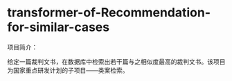 # transformer-of-Recommendation-for-similar-cases
项目简介：

给定一篇裁判文书，在数据库中检索出若干篇与之相似度最高的裁判文书。该项目为国家重点研发计划的子项目——类案检索。

